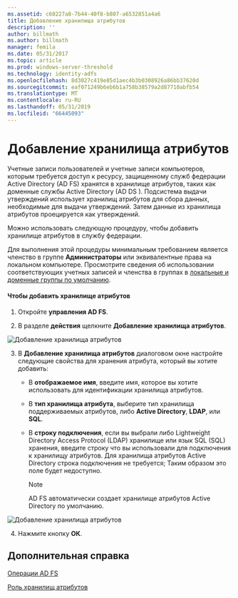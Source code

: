 ```yaml
---
ms.assetid: c60227a8-7b44-40f8-b807-a6532851a4a6
title: Добавление хранилища атрибутов
description: ''
author: billmath
ms.author: billmath
manager: femila
ms.date: 05/31/2017
ms.topic: article
ms.prod: windows-server-threshold
ms.technology: identity-adfs
ms.openlocfilehash: 8d3027c419e85d1aec4b3b0308926a86bb37620d
ms.sourcegitcommit: eaf071249b6eb6b1a758b38579a2d87710abfb54
ms.translationtype: MT
ms.contentlocale: ru-RU
ms.lasthandoff: 05/31/2019
ms.locfileid: "66445093"
---
```

# <a name="add-an-attribute-store"></a>Добавление хранилища атрибутов


Учетные записи пользователей и учетные записи компьютеров, которым требуется доступ к ресурсу, защищенному служб федерации Active Directory \(AD FS\) хранятся в хранилище атрибутов, таких как доменные службы Active Directory \(AD DS \). Подсистема выдачи утверждений использует хранилищ атрибутов для сбора данных, необходимые для выдачи утверждений. Затем данные из хранилища атрибутов проецируется как утверждений.  
  
Можно использовать следующую процедуру, чтобы добавить хранилище атрибутов в службу федерации.  
  
Для выполнения этой процедуры минимальным требованием является членство в группе **Администраторы** или эквивалентные права на локальном компьютере.  Просмотрите сведения об использовании соответствующих учетных записей и членства в группах в [локальные и доменные группы по умолчанию](https://go.microsoft.com/fwlink/?LinkId=83477).   
  
#### <a name="to-add-an-attribute-store"></a>Чтобы добавить хранилище атрибутов  
  
1.  Откройте **управления AD FS**.  
  
2.  В разделе **действия** щелкните **Добавление хранилища атрибутов**.  

![Добавление хранилища атрибутов](media/Add-an-Attribute-Store/addstore1.PNG)
  
3. В **Добавление хранилища атрибутов** диалоговом окне настройте следующие свойства для хранения атрибута, который вы хотите добавить:  
  
   -   В **отображаемое имя**, введите имя, которое вы хотите использовать для идентификации хранилища атрибутов.  
  
   -   В **тип хранилища атрибута**, выберите тип хранилища поддерживаемых атрибутов, либо **Active Directory**, **LDAP**, или **SQL**.  
  
   -   В **строку подключения**, если вы выбрали либо Lightweight Directory Access Protocol \(LDAP\) хранилище или язык SQL \(SQL\) хранения, введите строку что вы использовали для подключения к хранилищу атрибутов. Для хранилища атрибутов Active Directory строка подключения не требуется; Таким образом это поле будет недоступно.  
  
       > [!NOTE]  
       > AD FS автоматически создает хранилище атрибутов Active Directory по умолчанию.  
 
![Добавление хранилища атрибутов](media/Add-an-Attribute-Store/addstore2.PNG) 

4. Нажмите кнопку **ОК**.  
  
## <a name="additional-references"></a>Дополнительная справка  

[Операции AD FS](../../ad-fs/AD-FS-2016-Operations.md)
  
[Роль хранилищ атрибутов](../../ad-fs/technical-reference/The-Role-of-Attribute-Stores.md)  
